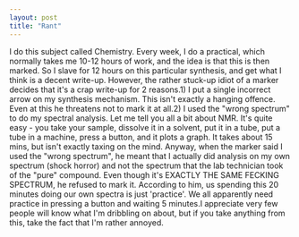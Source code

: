 ```yaml
---
layout: post
title: "Rant"
---
```

I do this subject called Chemistry. Every week, I do a practical, which
normally takes me 10-12 hours of work, and the idea is that this is then
marked. So I slave for 12 hours on this particular synthesis, and get what I
think is a decent write-up. However, the rather stuck-up idiot of a marker
decides that it's a crap write-up for 2 reasons.1) I put a single incorrect
arrow on my synthesis mechanism. This isn't exactly a hanging offence. Even at
this he threatens not to mark it at all.2) I used the "wrong spectrum" to do
my spectral analysis. Let me tell you all a bit about NMR. It's quite easy -
you take your sample, dissolve it in a solvent, put it in a tube, put a tube
in a machine, press a button, and it plots a graph. It takes about 15 mins,
but isn't exactly taxing on the mind. Anyway, when the marker said I used the
"wrong spectrum", he meant that I actually did analysis on my own spectrum
(shock horror) and not the spectrum that the lab technician took of the "pure"
compound. Even though it's EXACTLY THE SAME FECKING SPECTRUM, he refused to
mark it. According to him, us spending this 20 minutes doing our own spectra
is just 'practice'. We all apparently need practice in pressing a button and
waiting 5 minutes.I appreciate very few people will know what I'm dribbling on
about, but if you take anything from this, take the fact that I'm rather
annoyed.

